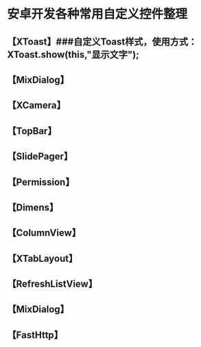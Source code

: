 # 安卓开发各种常用自定义控件整理

【XToast】###自定义Toast样式，使用方式：XToast.show(this,"显示文字");
--

【MixDialog】
----
【XCamera】
-
【TopBar】
-
【SlidePager】
-
【Permission】
-
【Dimens】
-
【ColumnView】
-
【XTabLayout】
-
【RefreshListView】
-
【MixDialog】
-
【FastHttp】
-